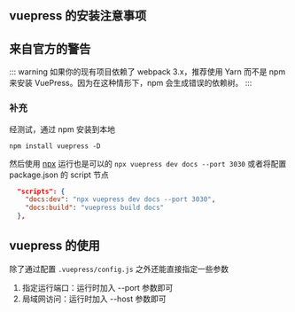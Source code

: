 ## vuepress 的安装注意事项

## 来自官方的警告

::: warning
如果你的现有项目依赖了 webpack 3.x，推荐使用 Yarn 而不是 npm 来安装 VuePress。因为在这种情形下，npm 会生成错误的依赖树。
:::

### 补充

经测试，通过 npm 安装到本地

`npm install vuepress -D`

然后使用 [npx](https://www.jianshu.com/p/cee806439865) 运行也是可以的 `npx vuepress dev docs --port 3030`
或者将配置 package.json 的 script 节点

```json
  "scripts": {
    "docs:dev": "npx vuepress dev docs --port 3030",
    "docs:build": "vuepress build docs"
  },
```

## vuepress 的使用

除了通过配置 `.vuepress/config.js` 之外还能直接指定一些参数

1.  指定运行端口：运行时加入 --port 参数即可
2.  局域网访问：运行时加入 --host 参数即可
